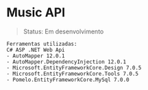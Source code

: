<h1>Music API</h1>

> Status: Em desenvolvimento

```
Ferramentas utilizadas:
C# ASP .NET Web Api
- AutoMapper 12.0.1
- AutoMapper.DependencyInjection 12.0.1
- Microsoft.EntityFrameworkCore.Design 7.0.5
- Microsoft.EntityFrameworkCore.Tools 7.0.5
- Pomelo.EntityFrameworkCore.MySql 7.0.0
```
